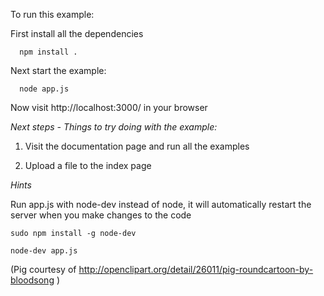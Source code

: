 To run this example:

First install all the dependencies
```shell
  npm install .
```
Next start the example:

```shell
  node app.js
```


Now visit http://localhost:3000/ in your browser 

*Next steps - Things to try doing with the example:*

1. Visit the documentation page and run all the examples

2. Upload a file to the index page

*Hints*

Run app.js with node-dev instead of node, it will automatically restart the server when you make changes to the code

```shell
sudo npm install -g node-dev

node-dev app.js

```

(Pig courtesy of http://openclipart.org/detail/26011/pig-roundcartoon-by-bloodsong )
